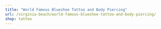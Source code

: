```yaml
---
title: "World Famous Blueshoe Tattoo and Body Piercing"
url: /virginia-beach/world-famous-blueshoe-tattoo-and-body-piercing/
shop: tattoo
---
```

